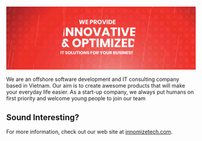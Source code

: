   ![Innomize logo](https://raw.githubusercontent.com/innomizecoltd/.github/main/profile/innomize-cover.jpg)
  
We are an offshore software development and IT consulting company based in Vietnam. Our aim is to create awesome products that will make your everyday life easier. As a start-up company, we always put humans on first priority and welcome young people to join our team

## Sound Interesting?

For more information, check out our web site at <a href="https://innomizetech.com">innomizetech.com</a>.

